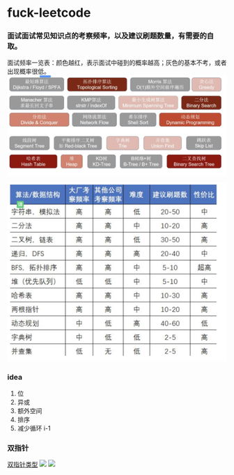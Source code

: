 # fuck-leetcode

### 面试面试常见知识点的考察频率，以及建议刷题数量，有需要的自取。
面试频率一览表：颜色越红，表示面试中碰到的概率越高；灰色的基本不考，或者出现概率很低。![picture 3](images/b01647135329b20147a3d15c81d295c6b42e888b694c913b95560128a8c2bedc.png)  


![大厂算法只是点](images/09c07c580d32df5215526bbccb61bdd4cc13dd0a4d3f3e5485b6056b9cd3bea8.png)  



### idea
1. 位
2. 异或
3. 额外空间
4. 排序
5. 减少循环 i-1

### 双指针
[双指针类型](https://www.cnblogs.com/bonelee/p/11789330.html)
![](2020-06-30-21-08-32.png)
![](2020-06-30-21-10-10.png)
